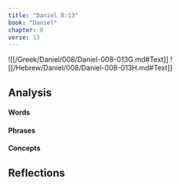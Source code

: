 ```yaml
---
title: "Daniel 8:13"
book: "Daniel"
chapter: 8
verse: 13
---
```

![[/Greek/Daniel/008/Daniel-008-013G.md#Text]]
![[/Hebrew/Daniel/008/Daniel-008-013H.md#Text]]

## Analysis

#### Words

#### Phrases

#### Concepts

## Reflections
